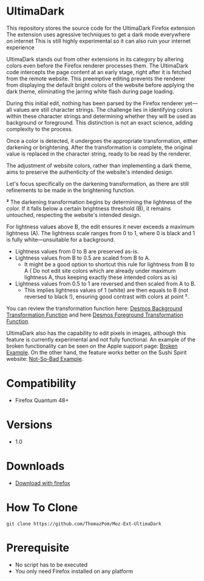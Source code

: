 # UltimaDark
This repository stores the source code for the UltimaDark Firefox extension
The extension uses agressive techniques to get a dark mode everywhere on internet
This is still highly experimental so it can also ruin your internet experience

UltimaDark stands out from other extensions in its category by altering colors even before the Firefox renderer processes them. The UltimaDark code intercepts the page content at an early stage, right after it is fetched from the remote website. This preemptive editing prevents the renderer from displaying the default bright colors of the website before applying the dark theme, eliminating the jarring white flash during page loading.

During this initial edit, nothing has been parsed by the Firefox renderer yet—all values are still character strings. The challenge lies in identifying colors within these character strings and determining whether they will be used as background or foreground. This distinction is not an exact science, adding complexity to the process.

Once a color is detected, it undergoes the appropriate transformation, either darkening or brightening. After the transformation is complete, the original value is replaced in the character string, ready to be read by the renderer.

The adjustment of website colors, rather than implementing a dark theme, aims to preserve the authenticity of the website's intended design.

Let's focus specifically on the darkening transformation, as there are still refinements to be made in the brightening function.

**²** The darkening transformation begins by determining the lightness of the color. If it falls below a certain brightness threshold (B), it remains untouched, respecting the website's intended design.

For lightness values above B, the edit ensures it never exceeds a maximum lightness (A). The lightness scale ranges from 0 to 1, where 0 is black and 1 is fully white—unsuitable for a background.


- Lightness values from 0 to B are preserved as-is.
- Lightness values from B to 0.5 are scaled from B to A.
  -  It might be a good option to shortcut this rule for lightness from B to A ( Do not edit site colors which are already under maximum  lightness A, thus keeping exactly these intended colors as is)
- Lightness values from 0.5 to 1 are reversed and then scaled from A to B. 
  - This implies lightness values of 1 (white) are then equals to B (not reversed to black !), ensuring good contrast with colors at point ².

You can review the transformation function here: [Desmos Background Transformation Function](https://www.desmos.com/calculator/oafbbrdz1g) and here [Desmos Foreground Transformation Function](https://www.desmos.com/calculator/pgrt69yreq).

UltimaDark also has the capability to edit pixels in images, although this feature is currently experimental and not fully functional. An example of the broken functionality can be seen on the Apple support page: [Broken Example](https://support.apple.com/fr-fr/HT205189). On the other hand, the feature works better on the Sushi Spirit website: [Not-So-Bad Example](https://www.sushispirit.com/).

# Compatibility
- Firefox Quantum 48+

# Versions

- 1.0
# Downloads
- [Download with firefox](https://addons.mozilla.org/fr/firefox/addon/UltimaDark/)

# How To Clone

```
git clone https://github.com/ThomazPom/Moz-Ext-UltimaDark
````
# Prerequisite

- No script has to be executed
- You only need Firefox installed on any platform
